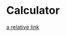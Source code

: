 # Calculator
[a relative link](https://viewer.diagrams.net/?tags=%7B%7D&highlight=0000ff&edit=_blank&layers=1&nav=1&title=Untitled%20Diagram.drawio#R5Vtde6MoFP41uZw8CjFJL%2Fs1sxezu93txU4viVKlRfFBnCT99QsKfmFap41x2l5FjoBw3vMJJzN4Ge%2B%2BcZRGf7IA0xlwgt0MXs0AcB24lj%2BKsi8pK2dZEkJOAt2pJtySJ2xGampOApy1OgrGqCBpm%2BizJMG%2BaNEQ52zb7nbPaPurKQqxRbj1EbWp%2F5FARCV17Tk1%2FQ9Mwsh82XX0mxiZzpqQRShg2wYJXs%2FgJWdMlE%2Fx7hJTxTzDl3Lc1wNvq4VxnIghA%2F652yIaPOHrh%2FvkzvGc6y8P518Wem1ibzaMA7l%2F3WRcRCxkCaLXNfWCszwJsJrVka26z3fGUkl0JfEBC7HXYKJcMEmKREz1W7wj4ocaPvd0667x5mqnZy4ae9NIBN%2F%2FaDbumo1ikOfMl8CrSK2hN5iTGAvMNbHct9rsQXZqUsZy7uNneGjEEvEQi2f6gQp0qS2YydXwvRzHMUWC%2FGyvA2mxDat%2BNbLyQYP7C0DreX8imusv3coFCxt%2BSqVqKZi3ERH4NkXF3rdSu9sg6vkwF3j3PAvtLZsBRsm3tWa5Rl2ihlatnZG4srK4MoU%2BHFEWwUBZXE4pi8DiekCylCK1gsznGCfKUnMWyx9JZbktptKYpurRDDyNuK6kwSoG7Y2T6hFgx7MFeDmWAJ99NAFeDhTg9ZQCvLS4ThIiCKLkSX6dJRYGSu6IDCq%2Bow2mNywjRS94FZMgKCAwHc4pCVsvGlw2Mh%2FhHQrV8Iu04dQ0tfJzkjsXiPsas6UaXz46c7CSLdpZii%2BhUhNdIL2EinAM1TFW3SjOWZ%2Fi9Fj%2B1ViKs7Yg3ORCKOgcnxL%2F8aDFkZtGlGLKQo7iDkCCs8cqTAQdgFoDG%2BFIr%2BWqVdJt4eiCFpBwHHhgr13rgWc0u%2BbaPuKdG7b1QMPmOv1QnShMXHw0vpsY82XGwykZD%2BGnZTycNjFyLMYHJCQy5HQYVwcXKj%2F%2FarsDy9b3eOp4F6pTkfk9ZVs%2FkunWPMA%2ByQqH22v2x7DlQ11tRTw%2Biz9cmuXCoUZl0kTLtY3KvxgFkpLk8UYGH0ODnFfHMQ3235MdNgd8%2FdHSMaTfbUu%2F1yf9fUcM40Uy3iH70uG93LRoc8yKxA9mCRzLmBBtiqmUdqSMJKLYiXcx867UXFIdsi7zLxllCtKEJbhAiNIO6RiQrDqQQBuSRQ8iYDREPlzS7A7Nmt1J02bw8fzAUMaDaf2AfWCR5GpYh%2Fk8YvEmz1625ePYbtg2FCtgG4r1KU%2BHgW2637u8Ds1CwaTJkGufzsgI5J5xdSKc4iQgSajic0nsP2%2Br4hjOfJwNEOgN8h%2FDAqm%2Fc0FJctIgZT15kALsJOgv9nkilHUHj54IBZ4yQgF23F7fkEhO5vR3uRFZz1fdK5G%2BSz0HzHtuRbyx%2BAft2853brjB0EADTnp8COxAIxOMY5Vx4u1A4z1F7AE6ScqqxwSc2CTbPvAOZ5%2FGJgPwMiAnzRrBkKwxCc5VzZHiPkVZRvw2NG2LYspgTOFLUdBSlcQcKIORjW4pS10aM6%2BKX6qCmqo4pi6VMXMd0zwNPQ87lAc1UPV6UDW0wVZMf%2BFGSXQtVAun4%2Bi714vlRvWoWmDsibzORF2xKxlhTSSlo%2FDhppvWuIMLhp2UyHWg15HkcspariumvsF99h2Jm%2FDjV8LvU8Yii64FN9lb04K7PbI12hUzBBYbUarYpxSFzQ4ewk7i%2F87a3FsMLc0azf9B%2ByZSXcV8Gv%2B3aMfVi57DkJPmJHDIYcir%2FF%2B7DNR51v8d0WcZ9XxtqdE0LsvrKtxrXZbnjuSyOt8xLmxcj2XnHW8VThNUuc2Qypk36ovfGlX93oLnHTqNfavgLUcSvO6Cob52fqXgyWZdm192r%2F%2FhAK%2F%2FBw%3D%3D)
